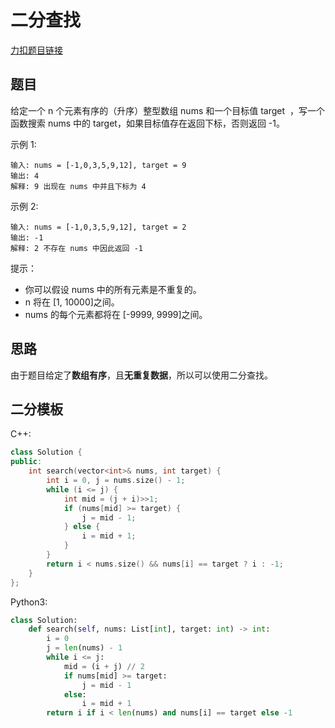 # 二分查找


[力扣题目链接](https://leetcode.cn/problems/binary-search/)

## 题目
给定一个 n 个元素有序的（升序）整型数组 nums 和一个目标值 target  ，写一个函数搜索 nums 中的 target，如果目标值存在返回下标，否则返回 -1。

示例 1:        

```
输入: nums = [-1,0,3,5,9,12], target = 9     
输出: 4       
解释: 9 出现在 nums 中并且下标为 4     
```

示例 2:    

```
输入: nums = [-1,0,3,5,9,12], target = 2     
输出: -1        
解释: 2 不存在 nums 中因此返回 -1        
```

提示：    

* 你可以假设 nums 中的所有元素是不重复的。
* n 将在 [1, 10000]之间。
* nums 的每个元素都将在 [-9999, 9999]之间。

## 思路
由于题目给定了**数组有序**，且**无重复数据**，所以可以使用二分查找。

## 二分模板

C++:
```cpp
class Solution {
public:
    int search(vector<int>& nums, int target) {
        int i = 0, j = nums.size() - 1;
        while (i <= j) {
            int mid = (j + i)>>1;
            if (nums[mid] >= target) {
                j = mid - 1;
            } else {
                i = mid + 1;
            }
        }
        return i < nums.size() && nums[i] == target ? i : -1;
    }
};
```

Python3:

```python
class Solution:
    def search(self, nums: List[int], target: int) -> int:
        i = 0
        j = len(nums) - 1
        while i <= j:
            mid = (i + j) // 2
            if nums[mid] >= target:
                j = mid - 1
            else:
                i = mid + 1
        return i if i < len(nums) and nums[i] == target else -1
```
